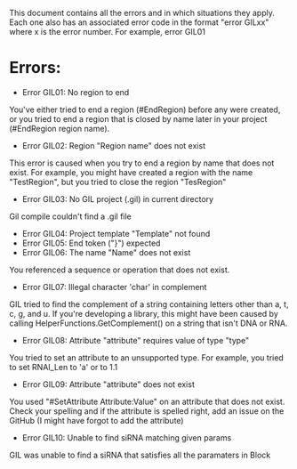 

This document contains all the errors and in which situations they apply. Each one also has an associated
error code in the format "error GILxx" where x is the error number. For example, error GIL01

Errors:
=======
* Error GIL01: No region to end

You've either tried to end a region (#EndRegion) before any were created, or you tried to end a region that is closed by name later in your project (#EndRegion region name).

* Error GIL02: Region "Region name" does not exist

This error is caused when you try to end a region by name that does not exist. For example, you might have created a region with the name "TestRegion", but you tried to close the region "TesRegion"

* Error GIL03: No GIL project (.gil) in current directory

Gil compile couldn't find a .gil file

* Error GIL04: Project template "Template" not found
* Error GIL05: End token ("}") expected
* Error GIL06: The name "Name" does not exist

You referenced a sequence or operation that does not exist. 

* Error GIL07: Illegal character 'char' in complement

GIL tried to find the complement of a string containing letters other than a, t, c, g, and u. If you're developing a library, this might have been caused by calling HelperFunctions.GetComplement() on a string that isn't DNA or RNA.

* Error GIL08: Attribute "attribute" requires value of type "type"

You tried to set an attribute to an unsupported type. For example, you tried to set RNAI_Len to 'a' or to 1.1

* Error GIL09: Attribute "attribute" does not exist

You used "#SetAttribute Attribute:Value" on an attribute that does not exist. Check your spelling and if the attribute is spelled right, add an issue on the GitHub (I might have forgot to add the attribute)

* Error GIL10: Unable to find siRNA matching given params

GIL was unable to find a siRNA that satisfies all the paramaters in Block